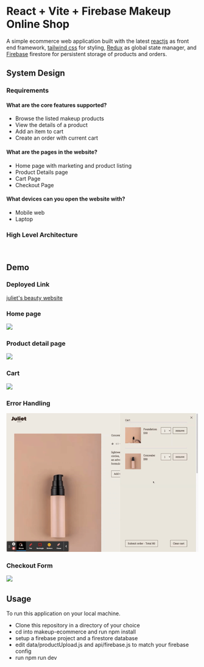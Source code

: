 # React + Vite + Firebase Makeup Online Shop
A simple ecommerce web application built with the latest [reactjs](https://react.dev/) as front end framework, [tailwind css](https://tailwindcss.com/docs/installation) for styling, [Redux](https://redux.js.org/) as global state manager, and [Firebase](https://firebase.google.com/docs/) firestore for persistent storage of products and orders.

## System Design 

### Requirements 
#### What are the core features supported?
- Browse the listed makeup products
- View the details of a product
- Add an item to cart
- Create an order with current cart

#### What are the pages in the website? 
- Home page with marketing and product listing 
- Product Details page
- Cart Page 
- Checkout Page

#### What devices can you open the website with?
- Mobile web
- Laptop

### High Level Architecture

![]()




## Demo

### Deployed Link
[juliet's beauty website](https://makeupecommerce.vercel.app/)
### Home page
![](https://github.com/juliet-karpah/react-portfolio/blob/main/assets/Vite%20%2B%20React.gif)


### Product detail page
![](https://github.com/juliet-karpah/react-portfolio/blob/main/assets/product-detail.gif)

### Cart
![](https://github.com/juliet-karpah/react-portfolio/blob/main/assets/add-cart.gif)

### Error Handling
![](https://github.com/juliet-karpah/react-portfolio/blob/main/assets/error-handling.gif)

### Checkout Form
![](https://github.com/juliet-karpah/react-portfolio/blob/main/assets/checkout.gif)


## Usage

To run this application on your local machine.
- Clone this repository in a directory of your choice
- cd into makeup-ecommerce and run npm install
- setup a firebase project and a firestore database
- edit data/productUpload.js and api/firebase.js to match your firebase config
- run npm run dev 